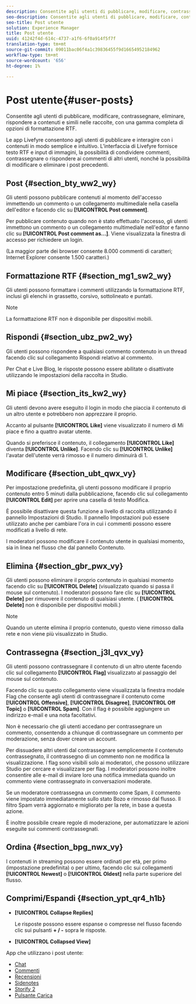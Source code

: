 ```yaml
---
description: Consentite agli utenti di pubblicare, modificare, contrassegnare, eliminare, rispondere a contenuti e simili nelle raccolte, con una gamma completa di opzioni di formattazione RTF.
seo-description: Consentite agli utenti di pubblicare, modificare, contrassegnare, eliminare, rispondere a contenuti e simili nelle raccolte, con una gamma completa di opzioni di formattazione RTF.
seo-title: Post utente
solution: Experience Manager
title: Post utente
uuid: 41242f4d-614c-4737-a1f6-6f0a914f5f7f
translation-type: tm+mt
source-git-commit: 09011bac06f4a1c39836455f9d16654952184962
workflow-type: tm+mt
source-wordcount: '656'
ht-degree: 1%

---
```



# Post utente{#user-posts}

Consentite agli utenti di pubblicare, modificare, contrassegnare, eliminare, rispondere a contenuti e simili nelle raccolte, con una gamma completa di opzioni di formattazione RTF.

Le app Livefyre consentono agli utenti di pubblicare e interagire con i contenuti in modo semplice e intuitivo. L’interfaccia di Livefyre fornisce testo RTF e input di immagini, la possibilità di condividere commenti, contrassegnare o rispondere ai commenti di altri utenti, nonché la possibilità di modificare o eliminare i post precedenti.

## Post {#section_bty_ww2_wy}

Gli utenti possono pubblicare contenuti al momento dell&#39;accesso immettendo un commento o un collegamento multimediale nella casella dell&#39;editor e facendo clic su **[!UICONTROL Post comment]**.

Per pubblicare contenuto quando non è stato effettuato l&#39;accesso, gli utenti immettono un commento o un collegamento multimediale nell&#39;editor e fanno clic su **[!UICONTROL Post comment as…]**. Viene visualizzata la finestra di accesso per richiedere un login.

(La maggior parte dei browser consente 8.000 commenti di caratteri; Internet Explorer consente 1.500 caratteri.)

## Formattazione RTF {#section_mg1_sw2_wy}

Gli utenti possono formattare i commenti utilizzando la formattazione RTF, inclusi gli elenchi in grassetto, corsivo, sottolineato e puntati.

>[!NOTE]
>
>La formattazione RTF non è disponibile per dispositivi mobili.

## Rispondi {#section_ubz_pw2_wy}

Gli utenti possono rispondere a qualsiasi commento contenuto in un thread facendo clic sul collegamento Rispondi relativo al commento.

Per Chat e Live Blog, le risposte possono essere abilitate o disattivate utilizzando le impostazioni della raccolta in Studio.

## Mi piace {#section_its_kw2_wy}

Gli utenti devono avere eseguito il login in modo che piaccia il contenuto di un altro utente e potrebbero non apprezzare il proprio.

Accanto al pulsante **[!UICONTROL Like]** viene visualizzato il numero di Mi piace e fino a quattro avatar utente.

Quando si preferisce il contenuto, il collegamento **[!UICONTROL Like]** diventa **[!UICONTROL Unlike]**. Facendo clic su **[!UICONTROL Unlike]** l&#39;avatar dell&#39;utente verrà rimosso e il numero diminuirà di 1.

## Modificare      {#section_ubt_qwx_vy}

Per impostazione predefinita, gli utenti possono modificare il proprio contenuto entro 5 minuti dalla pubblicazione, facendo clic sul collegamento **[!UICONTROL Edit]** per aprire una casella di testo Modifica.

È possibile disattivare questa funzione a livello di raccolta utilizzando il pannello Impostazioni di Studio. Il pannello Impostazioni può essere utilizzato anche per cambiare l&#39;ora in cui i commenti possono essere modificati a livello di rete.

I moderatori possono modificare il contenuto utente in qualsiasi momento, sia in linea nel flusso che dal pannello Contenuto.

## Elimina {#section_gbr_pwx_vy}

Gli utenti possono eliminare il proprio contenuto in qualsiasi momento facendo clic su **[!UICONTROL Delete]** (visualizzato quando si passa il mouse sul contenuto). I moderatori possono fare clic su **[!UICONTROL Delete]** per rimuovere il contenuto di qualsiasi utente. ( **[!UICONTROL Delete]** non è disponibile per dispositivi mobili.)

>[!NOTE]
>
>Quando un utente elimina il proprio contenuto, questo viene rimosso dalla rete e non viene più visualizzato in Studio.

## Contrassegna {#section_j3l_qvx_vy}

Gli utenti possono contrassegnare il contenuto di un altro utente facendo clic sul collegamento **[!UICONTROL Flag]** visualizzato al passaggio del mouse sul contenuto.

Facendo clic su questo collegamento viene visualizzata la finestra modale Flag che consente agli utenti di contrassegnare il contenuto come **[!UICONTROL Offensive]**, **[!UICONTROL Disagree]**, **[!UICONTROL Off Topic]** o **[!UICONTROL Spam]**. Con il flag è possibile aggiungere un indirizzo e-mail e una nota facoltativi.

Non è necessario che gli utenti accedano per contrassegnare un commento, consentendo a chiunque di contrassegnare un commento per moderazione, senza dover creare un account.

Per dissuadere altri utenti dal contrassegnare semplicemente il contenuto contrassegnato, il contrassegno di un commento non ne modifica la visualizzazione. I flag sono visibili solo ai moderatori, che possono utilizzare Studio per cercare e visualizzare per flag. I moderatori possono inoltre consentire alle e-mail di inviare loro una notifica immediata quando un commento viene contrassegnato in conversazioni moderate.

Se un moderatore contrassegna un commento come Spam, il commento viene impostato immediatamente sullo stato Bozo e rimosso dal flusso. Il filtro Spam verrà aggiornato e migliorato per la rete, in base a questa azione.

È inoltre possibile creare regole di moderazione, per automatizzare le azioni eseguite sui commenti contrassegnati.

## Ordina {#section_bpg_nwx_vy}

I contenuti in streaming possono essere ordinati per età, per primo (impostazione predefinita) o per ultimo, facendo clic sui collegamenti **[!UICONTROL Newest]** o **[!UICONTROL Oldest]** nella parte superiore del flusso.

## Comprimi/Espandi {#section_ypt_qr4_h1b}

* **[!UICONTROL Collapse Replies]**

   Le risposte possono essere espanse o compresse nel flusso facendo clic sui pulsanti **+ / -** sopra le risposte.

* **[!UICONTROL Collapsed View]**



App che utilizzano i post utente:

* [Chat](/help/using/c-about-apps/c-chat-app/c-chat-app.md#c_chat_app)
* [Commenti](/help/using/c-about-apps/c-comments/c-comments.md)
* [Recensioni](/help/using/c-about-apps/c-reviews-app/c-reviews-app.md#c_reviews_app)
* [Sidenotes](/help/using/c-about-apps/c-sidenotes-app/c-sidenotes-app.md#c_sidenotes_app)
* [Storify 2](/help/using/c-about-apps/c-storify2/c-storify2.md#c_storify2)
* [Pulsante Carica](/help/using/c-about-apps/c-upload-button-app/c-upload-button-app.md#c_upload_button_app)

